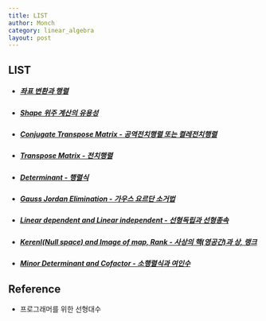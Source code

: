 ```yaml
---
title: LIST
author: Monch
category: linear_algebra
layout: post
---
```


<h2>LIST</h2>

* ##### [좌표 변환과 행렬](https://songminkee.github.io//linear_algebra/2020/05/02/Transformation_and_Matrix.html)

* ##### [Shape 위주 계산의 유용성](https://songminkee.github.io//linear_algebra/2020/05/02/Importance_Of_Shape.html)

* ##### [Conjugate Transpose Matrix - 공역전치행렬 또는 켤레전치행렬](https://songminkee.github.io//linear_algebra/2020/05/02/Conjugate_Transpose_Matrix.html)

* ##### [Transpose Matrix - 전치행렬](https://songminkee.github.io//linear_algebra/2020/05/02/Transpose_Matrix.html)

* ##### [Determinant - 행렬식](https://songminkee.github.io//linear_algebra/2020/05/04/Determinant.html)

* ##### [Gauss Jordan Elimination - 가우스 요르단 소거법](https://songminkee.github.io//linear_algebra/2020/05/05/Gauss_Jordan.html)

* ##### [Linear dependent and Linear independent - 선형독립과 선형종속](https://songminkee.github.io//linear_algebra/2020/05/06/linear_independent.html)

* ##### [Kerenl(Null space) and Image of map, Rank - 사상의 핵(영공간)과 상, 랭크](https://songminkee.github.io//linear_algebra/2020/05/06/null_space_image.html)

* ##### [Minor Determinant and Cofactor - 소행렬식과 여인수](https://songminkee.github.io//linear_algebra/2020/05/07/cofactor.html)





## Reference

- 프로그래머를 위한 선형대수


